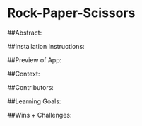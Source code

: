 # Rock-Paper-Scissors

##Abstract:

##Installation Instructions:

##Preview of App:

##Context:

##Contributors:

##Learning Goals:

##Wins + Challenges:
